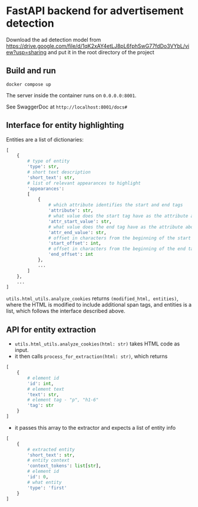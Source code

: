 # FastAPI backend for advertisement detection

Download the ad detection model from https://drive.google.com/file/d/1qK2xAY4etLJ8pL6fphSwG77fdDo3VYbL/view?usp=sharing and put it in the root directory of the project

## Build and run

<code>docker compose up</code>

The server inside the container runs on <code>0.0.0.0:8001</code>.

See SwaggerDoc at <code>http://localhost:8001/docs#</code>

## Interface for entity highlighting
Entities are a list of dictionaries:
```python
[
    {
        # type of entity
        'type': str,
        # short text description
        'short_text': str,
        # list of relevant appearances to highlight
        'appearances':
        [
            {
                # which attribute identifies the start and end tags
                'attribute': str,
                # what value does the start tag have as the attribute above 
                'attr_start_value': str,
                # what value does the end tag have as the attribute above 
                'attr_end_value': str,
                # offset in characters from the beginning of the start tag
                'start_offset': int,
                # offset in characters from the beginning of the end tag
                'end_offset': int
            },
            ...
        ]
    },
    ...
]
```

`utils.html_utils.analyze_cookies` returns `(modified_html, entities)`, where the HTML is modified to include additional span tags, and entities is a list, which follows the interface described above.


## API for entity extraction
* `utils.html_utils.analyze_cookies(html: str)` takes HTML code as input.
* it then calls `process_for_extraction(html: str)`, which returns
```python
[
    {
        # element id
        'id': int,
        # element text
        'text': str,
        # element tag - "p", "h1-6"
        'tag': str
    }
]
```
* it passes this array to the extractor and expects a list of entity info
```python
[
    {
        # extracted entity
        'short_text': str,
        # entity context
        'context_tokens': list[str],
        # element id
        'id': 0,
        # what entity
        'type': 'first'
    }
]
```

